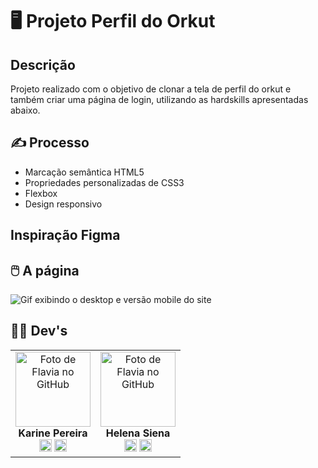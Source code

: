 # 🖥️ Projeto Perfil do Orkut




## Descrição
Projeto realizado com o objetivo de clonar a tela de perfil do orkut e também criar uma página de login, utilizando as hardskills apresentadas abaixo.



## ✍️ Processo
- Marcação semântica HTML5
- Propriedades personalizadas de CSS3
- Flexbox  
- Design responsivo
    

## Inspiração Figma


## 🖱️ A página
<img src="src/img/designer-desktop-e-responsivo.gif" alt="Gif exibindo o desktop e versão mobile do site">    


## 👩‍💻 Dev's
<table align="center">
  <tr>
    <td align="center">
      <div>
        <img src="https://avatars.githubusercontent.com/u/114251625?v=4" width="120px;" alt="Foto de Flavia no GitHub"/><br>
          <b> Karine Pereira </b><br>
            <a href="https://www.linkedin.com/in/devkarine/" alt="Linkedin"><img src="https://img.shields.io/badge/LinkedIn-0077B5?style=for-the-badge&logo=linkedin&logoColor=white"/ height="20"></a>
            <a href="https://github.com/devkarine" alt="Linkedin"><img src="https://img.shields.io/badge/GitHub-100000?style=for-the-badge&logo=github&logoColor=white" height="20"></a>
      </div>
    </td>

  <td align="center">
      <div>
        <img src="https://avatars.githubusercontent.com/u/120384308?v=4" width="120px;" alt="Foto de Flavia no GitHub"/><br>
          <b> Helena Siena </b><br>
            <a href="https://www.linkedin.com/in/helena-siena-150428237/" alt="Linkedin"><img src="https://img.shields.io/badge/LinkedIn-0077B5?style=for-the-badge&logo=linkedin&logoColor=white" height="20"></a>
            <a href="https://github.com/HelenaSiena" alt="GitHub"><img src="https://img.shields.io/badge/GitHub-100000?style=for-the-badge&logo=github&logoColor=white" height="20"></a>
      </div>
    </td>

  </tr>
</table>
